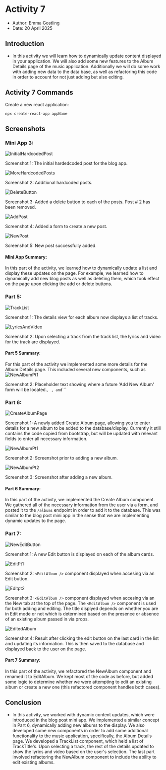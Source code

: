 # Activity 7

- Author:  Emma Gostling
- Date:  20 April 2025

## Introduction

- In this activity we will learn how to dynamically update content displayed in your application. We will also add some new features to the Album Details page of the music application. Additionally we will do some work with adding new data to the data base, as well as refactoring this code in order to account for not just adding but also editing.

## Activity 7 Commands

Create a new react application:
```
npx create-react-app appName
```

## Screenshots
### Mini App 3:

![InitialHardcodedPost](InitialHardcodedPost.png)

Screenshot 1: The initial hardedcoded post for the blog app.

![MoreHardcodedPosts](MoreHardcodedPosts.png)

Screenshot 2: Additional hardcoded posts.

![DeleteButton](DeleteButton.png)

Screenshot 3: Added a delete button to each of the posts. Post # 2 has been removed.

![AddPost](AddPost.png)

Screenshot 4: Added a form to create a new post.

![NewPost](NewPost.png)

Screenshot 5: New post successfully added.

#### Mini App Summary:

In this part of the activity, we learned how to dynamically update a list and display these updates on the page. For example, we learned how to dynamically add new blog posts as well as deleting them, which took effect on the page upon clicking the add or delete buttons.

### Part 5:

![TrackList](TrackList.png)

Screenshot 1: The details view for each album now displays a list of tracks.

![LyricsAndVideo](LyricsAndVideo.png)

Screenshot 2: Upon selecting a track from the track list, the lyrics and video for the track are displayed.

#### Part 5 Summary:

For this part of the activity we implemented some more details for the Album Details page. This included several new components, such as ![NewAlbumPt1](NewAlbum.png)

Screenshot 2: Placeholder text showing where a future 'Add New Album' form will be located.<TrackList />```, ```<TrackTitle />```, ```<TrackLyrics />``` and ```<TrackVideo />```

### Part 6:

![CreateAlbumPage](CreateAlbumPage.png)

Screenshot 1: A newly added Create Album page, allowing you to enter details for a new album to be added to the database/display. Currently it still contains the code copied from bootstrap, but will be updated with relevant fields to enter all necessary information.

![NewAlbumPt1](NewAlbumPt1.png)

Screenshot 2: Screenshot prior to adding a new album.

![NewAlbumPt2](NewAlbumPt2.png)

Screenshot 3: Screenshot after adding a new album.

#### Part 6 Summary:

In this part of the activity, we implemented the Create Album component. We gathered all of the necessary information from the user via a form, and posted it to the ```/albums``` endpoint in order to add it to the database. This was similar to the blog post mini app in the sense that we are implementing dynamic updates to the page.

### Part 7:
![NewEditButton](NewEditButton.png)

Screenshot 1: A new Edit button is displayed on each of the album cards.

![EditPt1](EditPt1.png)

Screenshot 2: ```<EditAlbum />``` component displayed when accesing via an Edit button.

![Editpt2](EditPt2.png)

Screenshot 3: ```<EditAlbum />``` component displayed when accesing via an the New tab at the top of the page. The ```<EditAlbum />``` component is used for both adding and editing. The title displyed depends on whether you are in Edit mode or not which is determined based on the presence or absence of an existing album passed in via props.

![EditedAlbum](EditedAlbum.png)

Screenshot 4: Result after clicking the edit button on the last card in the list and updating its information. This is then saved to the database and displayed back to the user on the page.

#### Part 7 Summary:

In this part of the activity, we refactored the NewAlbum component and renamed it to EditAlbum. We kept most of the code as before, but added some logic to determine whether we were attempting to edit an existing album or create a new one (this refactored component handles both cases). 

## Conclusion

- In this activity, we worked with dynamic content updates, which were introduced in the blog post mini app. We implemented a similar concept in Part 6, dynamically adding new albums to the display. We also developed some new components in order to add some additional functionality to the music application, specifically, the Album Details page. We developed a TrackList component, which held a list of TrackTitle's. Upon selecting a track, the rest of the details updated to show the lyrics and video based on the user's selection. The last part involved refactoring the NewAlbum component to include the ability to edit existing albums.